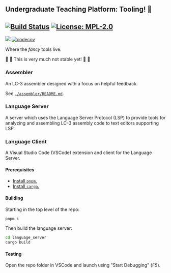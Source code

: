 ## Undergraduate Teaching Platform: Tooling! 👷

[![Build Status](https://img.shields.io/endpoint.svg?url=https%3A%2F%2Factions-badge.atrox.dev%2Fut-utp%2Fassembler%2Fbadge&style=for-the-badge)](https://github.com/ut-utp/assembler/actions) [![License: MPL-2.0](https://img.shields.io/github/license/ut-utp/assembler?color=orange&style=for-the-badge)](https://opensource.org/licenses/MPL-2.0)
--
[![](https://tokei.rs/b1/github/ut-utp/assembler)](https://github.com/ut-utp/assembler) [![codecov](https://codecov.io/gh/ut-utp/assembler/branch/master/graph/badge.svg)](https://codecov.io/gh/ut-utp/assembler)

Where the _fancy_ tools live.

🚧 🚧 This is very much not stable yet! 🚧 🚧

### Assembler

An LC-3 assembler designed with a focus on helpful feedback.

See [`./assembler/README.md`](assembler/README.md).

### Language Server

A server which uses the Language Server Protocol (LSP) to provide
tools for analyzing and assembling LC-3 assembly code to text editors
supporting LSP.



### Language Client

A Visual Studio Code (VSCode) extension and client for the Language Server.

#### Prerequisites

- [Install `pnpm`.](https://pnpm.io/installation#using-npm)
- [Install `cargo`.](https://rustup.rs/)

#### Building

Starting in the top level of the repo:

```sh
pnpm i
```

Then build the language server:
```sh
cd language_server
cargo build
```

#### Testing

Open the repo folder in VSCode and launch using "Start Debugging" (<kbd>F5</kbd>).